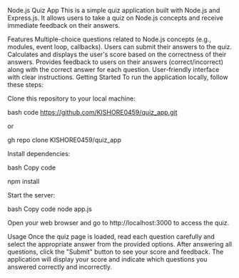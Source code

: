 
Node.js Quiz App
This is a simple quiz application built with Node.js and Express.js. It allows users to take a quiz on Node.js concepts and receive immediate feedback on their answers.

Features
Multiple-choice questions related to Node.js concepts (e.g., modules, event loop, callbacks).
Users can submit their answers to the quiz.
Calculates and displays the user's score based on the correctness of their answers.
Provides feedback to users on their answers (correct/incorrect) along with the correct answer for each question.
User-friendly interface with clear instructions.
Getting Started
To run the application locally, follow these steps:

Clone this repository to your local machine:

bash code
https://github.com/KISHORE0459/quiz_app.git

 or

 gh repo clone KISHORE0459/quiz_app

Install dependencies:

bash Copy code

npm install

Start the server:

bash Copy code
node app.js


Open your web browser and go to http://localhost:3000 to access the quiz.

Usage
Once the quiz page is loaded, read each question carefully and select the appropriate answer from the provided options.
After answering all questions, click the "Submit" button to see your score and feedback.
The application will display your score and indicate which questions you answered correctly and incorrectly.
